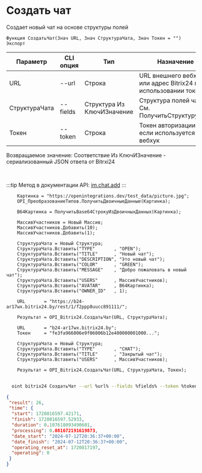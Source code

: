 ﻿---
sidebar_position: 1
---

# Создать чат
 Создает новый чат на основе структуры полей



`Функция СоздатьЧат(Знач URL, Знач СтруктураЧата, Знач Токен = "") Экспорт`

  | Параметр | CLI опция | Тип | Назначение |
  |-|-|-|-|
  | URL | --url | Строка | URL внешнего вебхука или адрес Bitrix24 при использовании токена |
  | СтруктураЧата | --fields | Структура Из КлючИЗначение | Структура полей чата. См. ПолучитьСтруктуруЧата |
  | Токен | --token | Строка | Токен авторизации, если используется не вебхук |

  
  Возвращаемое значение:   Соответствие Из КлючИЗначение - сериализованный JSON ответа от Bitrxi24

<br/>

:::tip
Метод в документации API: [im.chat.add](https://dev.1c-bitrix.ru/learning/course/?COURSE_ID=93&LESSON_ID=12093)
:::
<br/>


```bsl title="Пример кода"
    Картинка = "https://openintegrations.dev/test_data/picture.jpg";
    OPI_ПреобразованиеТипов.ПолучитьДвоичныеДанные(Картинка);

    B64Картинка = ПолучитьBase64СтрокуИзДвоичныхДанных(Картинка);

    МассивУчастников = Новый Массив;
    МассивУчастников.Добавить(10);
    МассивУчастников.Добавить(1);

    СтруктураЧата = Новый Структура;
    СтруктураЧата.Вставить("TYPE"       , "OPEN");
    СтруктураЧата.Вставить("TITLE"      , "Новый чат");
    СтруктураЧата.Вставить("DESCRIPTION", "Это новый чат");
    СтруктураЧата.Вставить("COLOR"      , "GREEN");
    СтруктураЧата.Вставить("MESSAGE"    , "Добро пожаловать в новый чат");
    СтруктураЧата.Вставить("USERS"      , МассивУчастников);
    СтруктураЧата.Вставить("AVATAR"     , B64Картинка);
    СтруктураЧата.Вставить("OWNER_ID"   , 1);

    URL       = "https://b24-ar17wx.bitrix24.by/rest/1/f2ppp8uucc891111/";

    Результат = OPI_Bitrix24.СоздатьЧат(URL, СтруктураЧата);

    URL       = "b24-ar17wx.bitrix24.by";
    Токен     = "fe3fa966006e9f06006b12e400000001000...";

    СтруктураЧата = Новый Структура;
    СтруктураЧата.Вставить("TYPE"       , "CHAT");
    СтруктураЧата.Вставить("TITLE"      , "Закрытый чат");
    СтруктураЧата.Вставить("USERS"      , МассивУчастников);

    Результат = OPI_Bitrix24.СоздатьЧат(URL, СтруктураЧата, Токен);
```



```sh title="Пример команды CLI"
    
  oint bitrix24 СоздатьЧат --url %url% --fields %fields% --token %token%

```

```json title="Результат"
{
 "result": 26,
 "time": {
  "start": 1720816597.42171,
  "finish": 1720816597.52933,
  "duration": 0.107618093490601,
  "processing": 0.081672191619873,
  "date_start": "2024-07-12T20:36:37+00:00",
  "date_finish": "2024-07-12T20:36:37+00:00",
  "operating_reset_at": 1720817197,
  "operating": 0
 }
}
```
